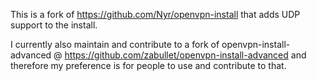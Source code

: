 This is a fork of https://github.com/Nyr/openvpn-install that adds UDP support to the install.

I currently also maintain and contribute to a fork of openvpn-install-advanced @ https://github.com/zabullet/openvpn-install-advanced and therefore my preference is for people to use and contribute to that.
